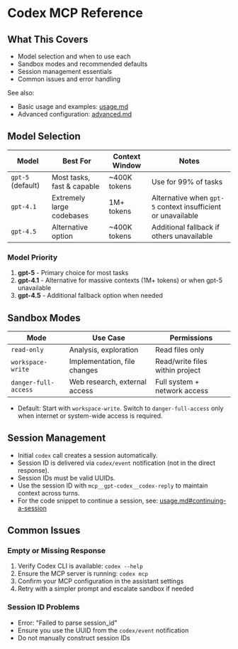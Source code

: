 # Codex MCP Reference

## What This Covers

- Model selection and when to use each
- Sandbox modes and recommended defaults
- Session management essentials
- Common issues and error handling

See also:

- Basic usage and examples: [usage.md](./usage.md)
- Advanced configuration: [advanced.md](./advanced.md)

## Model Selection

| Model             | Best For                   | Context Window | Notes                                                        |
|-------------------|----------------------------|----------------|--------------------------------------------------------------|
| `gpt-5` (default) | Most tasks, fast & capable | ~400K tokens   | Use for 99% of tasks                                         |
| `gpt-4.1`         | Extremely large codebases  | 1M+ tokens     | Alternative when `gpt-5` context insufficient or unavailable |
| `gpt-4.5`         | Alternative option         | ~400K tokens   | Additional fallback if others unavailable                    |

### Model Priority

1. **gpt-5** - Primary choice for most tasks
2. **gpt-4.1** - Alternative for massive contexts (1M+ tokens) or when gpt-5 unavailable
3. **gpt-4.5** - Additional fallback option when needed

## Sandbox Modes

| Mode                 | Use Case                      | Permissions                     |
|----------------------|-------------------------------|---------------------------------|
| `read-only`          | Analysis, exploration         | Read files only                 |
| `workspace-write`    | Implementation, file changes  | Read/write files within project |
| `danger-full-access` | Web research, external access | Full system + network access    |

- Default: Start with `workspace-write`. Switch to `danger-full-access` only when internet or system-wide access is
  required.

## Session Management

- Initial `codex` call creates a session automatically.
- Session ID is delivered via `codex/event` notification (not in the direct response).
- Session IDs must be valid UUIDs.
- Use the session ID with `mcp__gpt-codex__codex-reply` to maintain context across turns.
- For the code snippet to continue a session, see: [usage.md#continuing-a-session](./usage.md#continuing-a-session)

## Common Issues

### Empty or Missing Response

1. Verify Codex CLI is available: `codex --help`
2. Ensure the MCP server is running: `codex mcp`
3. Confirm your MCP configuration in the assistant settings
4. Retry with a simpler prompt and escalate sandbox if needed

### Session ID Problems

- Error: "Failed to parse session_id"
- Ensure you use the UUID from the `codex/event` notification
- Do not manually construct session IDs